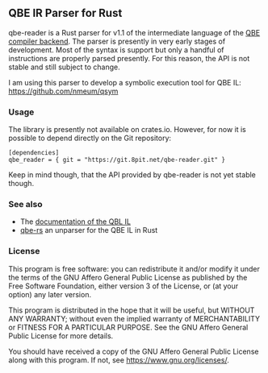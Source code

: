 ## QBE IR Parser for Rust

qbe-reader is a Rust parser for v1.1 of the intermediate language of the [QBE compiler backend][qbe web].
The parser is presently in very early stages of development.
Most of the syntax is support but only a handful of instructions are properly parsed presently.
For this reason, the API is not stable and still subject to change.

I am using this parser to develop a symbolic execution tool for QBE IL: https://github.com/nmeum/qsym

### Usage

The library is presently not available on crates.io.
However, for now it is possible to depend directly on the Git repository:

    [dependencies]
    qbe_reader = { git = "https://git.8pit.net/qbe-reader.git" }

Keep in mind though, that the API provided by qbe-reader is not yet stable though.

### See also

* The [documentation of the QBL IL][qbe-il 1.1]
* [qbe-rs][qbe-rs github] an unparser for the QBE IL in Rust

### License

This program is free software: you can redistribute it and/or modify it
under the terms of the GNU Affero General Public License as published by
the Free Software Foundation, either version 3 of the License, or (at
your option) any later version.

This program is distributed in the hope that it will be useful, but
WITHOUT ANY WARRANTY; without even the implied warranty of
MERCHANTABILITY or FITNESS FOR A PARTICULAR PURPOSE. See the GNU Affero
General Public License for more details.

You should have received a copy of the GNU Affero General Public License
along with this program. If not, see <https://www.gnu.org/licenses/>.

[qbe web]: https://c9x.me/compile/
[qbe-rs github]: https://github.com/garritfra/qbe-rs
[qbe-il 1.1]: https://c9x.me/compile/doc/il-v1.1.html
